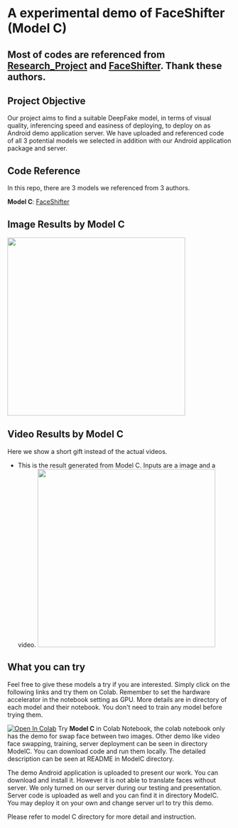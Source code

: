 # A experimental demo of  FaceShifter (Model C)

## Most of codes are referenced from [Research_Project](https://github.com/richarduuz/Research_Project) and  [FaceShifter](https://github.com/taotaonice/FaceShifter). Thank these authors.


## Project Objective
Our project aims to find a suitable DeepFake model, in terms of visual quality, inferencing speed and easiness of deploying, to deploy on as Android demo application server. We have uploaded and referenced code of all 3 potential models we selected in addition with our Android application package and server.

## Code Reference
In this repo, there are 3 models we referenced from 3 authors.

**Model C**: [FaceShifter](https://github.com/taotaonice/FaceShifter)

## Image Results by Model C

<img src="https://github.com/richarduuz/Research_Project/blob/master/model_c_image_result.jpg" width="400">

## Video Results by Model C
Here we show a short gift instead of the actual videos.

- This is the result generated from Model C. Inputs are a image and a video. 
  <img src="https://github.com/richarduuz/Research_Project/blob/master/Model_C_Video_Gif.gif" width="400">

## What you can try
Feel free to give these models a try if you are interested. Simply click on the following links and try them on Colab. Remember to set the hardware accelerator in the notebook setting as GPU. More details are in directory of each model and their notebook. You don't need to train any model before trying them.

[![Open In Colab](https://colab.research.google.com/assets/colab-badge.svg)](https://colab.research.google.com/github/richarduuz/Research_Project/blob/master/ModelC/ModelC.ipynb) Try **Model C** in Colab Notebook, the colab notebook only has the demo for swap face between two images. Other demo like video face swapping, training, server deployment can be seen in directory ModelC. You can download code and run them locally. The detailed description can be seen at README in ModelC directory.

The demo Android application is uploaded to present our work. You can download and install it. However it is not able to translate faces without server. We only turned on our server during our testing and presentation. Server code is uploaded as well and you can find it in directory ModelC. You may deploy it on your own and change server url to try this demo.

Please refer to model C directory for more detail and instruction.
